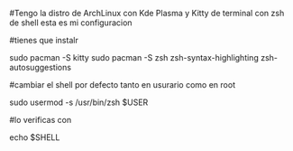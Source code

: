 #Tengo la distro de ArchLinux con Kde Plasma y Kitty de terminal con zsh de shell esta es mi configuracion 


#tienes que instalr 

sudo pacman -S kitty
sudo pacman -S zsh zsh-syntax-highlighting zsh-autosuggestions


#cambiar el shell por defecto tanto en usurario como en root

sudo usermod -s /usr/bin/zsh $USER

#lo verificas con 

echo $SHELL

